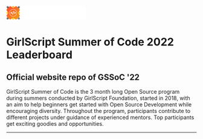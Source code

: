 ![GirlScript SoC2022](https://raw.githubusercontent.com/GSSoC-Web/gssoc-assets/main/Navbar%20logo/GS_logo_White.png)
# GirlScript Summer of Code 2022 Leaderboard
## Official website repo of GSSoC '22

GirlScript Summer of Code is the 3 month long Open Source program during summers conducted by GirlScript Foundation, started in 2018, with an aim to help beginners get started with Open Source Development while encouraging diversity. Throughout the program, participants contribute to different projects under guidance of experienced mentors. Top participants get exciting goodies and opportunities.  
  
---
